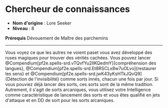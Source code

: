 # Chercheur de connaissances

 * **Nom d'origine** : Lore Seeker
 * **Niveau** : 8


<p><span><strong>Prérequis</strong> Dévouement de Maître des parchemins<br></span></p>
<hr>
<p>Vous voyez ce que les autres ne voient paset vous avez développé des ruses magiques pour trouver des vérités cachées. Vous pouvez lancer @Compendium[pf2e.spells-srd.vTQvfYu2llKQedmY]{compréhension des langues}, @Compendium[pf2e.spells-srd.Et8RSCLx8w7uOLvo]{restaurer les sens} et @Compendium[pf2e.spells-srd.jwK43yKsHTkJQvQ9]{Détection de l'invisibilité} comme sorts innés, chacun une fois par jour. Si vous pouviez déjà lancer des sorts, ces sorts sont de la même tradition. Autrement, il s'agit de sorts arcaniques, vous utilisez votre Intelligence comme caractéristique de lancement des sorts et vous êtes qualifié en jets d'attaque et en DD de sort pour les sorts arcaniques.&nbsp;</p>